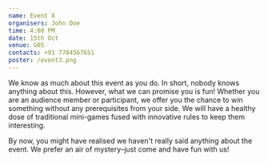 ```yaml
---
name: Event X
organisers: John Doe
time: 4:00 PM
date: 15th Oct
venue: G05
contacts: +91 7784567651
poster: /event3.png
---
```


We know as much about this event as you do. In short, nobody knows anything about this. However, what we can promise you is fun! Whether you are an audience member or participant, we offer you the chance to win something without any prerequisites from your side. We will have a healthy dose of traditional mini-games fused with innovative rules to keep them interesting.

By now, you might have realised we haven't really said anything about the event. We prefer an air of mystery–just come and have fun with us!
